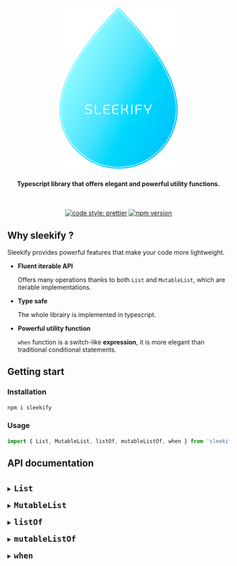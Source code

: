 <h3 align=center>
    <img src="logo_sleekify.png" alt="Sublime's custom image"/>
</h3>
<h4 align=center>
    <div>Typescript library that offers elegant and powerful utility functions.</div>
</h4>

<br />

<div align="center">

[![code style: prettier](https://img.shields.io/badge/code_style-prettier-ff69b4.svg?style=flat-square)](https://github.com/prettier/prettier)
[![npm version](https://img.shields.io/badge/npm-v1.0.1-brightgreen?style=flat-square)](https://www.npmjs.com/package/sleekify)

</div>

## Why sleekify ?

Sleekify provides powerful features that make your code more lightweight.

- **Fluent iterable API**

  Offers many operations thanks to both `List` and `MutableList`, which are iterable implementations.

- **Type safe**

  The whole librairy is implemented in typescript.

- **Powerful utility function**

  `when` function is a switch-like **expression**, it is more elegant than traditional conditional statements.

## Getting start

### Installation

```sh
npm i sleekify
```

### Usage

```ts
import { List, MutableList, listOf, mutableListOf, when } from 'sleekify';
```

## API documentation

<br/>
<details>
<summary><code><font size="4"><b>List</b></font></code></summary>
<br/>

`List` is an array wrapper that offers many operations. It is an immutable iterable.

⇨ <code>all</code>

> Check if every element matches the predicate, if that's the case then returns `true`, else `false`.

**example :**

```ts
const values = new List([1, 2, 3, 4, 5]);
values.all((value) => !isNaN(value)); // returns true
values.all((value) => isNaN(value)); // returns false
```

⇨ <code>any</code>

> Check if there's at least one element matching the predicate, if that's the case then returns `true`, else `false`.
>
> Alias for `some` function.

**example :**

```ts
const values = new List([1, 2, 3, 4, 5]);
values.any((value) => value === 3); // returns true
values.any((value) => value === 0); // returns false
```

⇨ <code>contains</code>

> Check if there's at least one element matching the given entry, if that's the case then returns `true`, else `false`.

**example :**

```ts
const bob: Person = { name: 'Bob', age: 18 };
const jo: Person = { name: 'Jo', age: 22 };

const values = new List([bob, jo]);
values.contains({ name: 'Jo', age: 22 }); // returns true
values.contains({ name: 'Jo', age: 23 }); // returns false
```

⇨ <code>containsAll</code>

> Check if the given entries are presents in the list, if that's the case then returns `true`, else `false`.

**example :**

```ts
const bob: Person = { name: 'Bob', age: 18 };
const jo: Person = { name: 'Jo', age: 22 };

const values = new List([bob, jo]);
values.containsAll([
  { name: 'Bob', age: 18 },
  { name: 'Jo', age: 22 },
]); // returns true
values.containsAll({ name: 'Bob', age: 18 }, { name: 'Jo', age: 23 }); // returns false
```

⇨ <code>count</code>

> Returns the number of elements matching the given predicate. If no predicate then behaves just like `length`

**example :**

```ts
const bob: Person = { name: 'Bob', age: 18 };
const jo: Person = { name: 'Jo', age: 22 };

const values = new List([bob, jo]);
values.count(); // returns 2
values.count((value) => value.age === 18); // returns 1
```

⇨ <code>distinct</code>

> Returns a new `List` without any duplicates. If a predicate is given then only duplicates among the matching elements will be removed

**example :**

```ts
const bob: Person = { name: 'Bob', age: 18 };
const jo: Person = { name: 'Jo', age: 22 };
const jo2: Person = { name: 'Jo', age: 22 };
const jo3: Person = { name: 'Jo', age: 23 };

const values = new List([bob, jo, jo2, jo3]);
values.distinct(); // returns List([bob, jo, jo3])
values.distinct((value) => value.name === 'Jo'); // returns List([bob, jo])
```

⇨ <code>drop</code>

> Returns a new `List` without the n first elements

**example :**

```ts
const bob: Person = { name: 'Bob', age: 18 };
const jo: Person = { name: 'Jo', age: 22 };

const values = new List([bob, jo]);
values.drop(1); // returns List([jo])
```

⇨ <code>dropLast</code>

> Returns a new `List` without the n last elements

**example :**

```ts
const bob: Person = { name: 'Bob', age: 18 };
const jo: Person = { name: 'Jo', age: 22 };

const values = new List([bob, jo]);
values.dropLast(1); // returns List([bob])
```

⇨ <code>filter</code>

> Returns a new `List` with only the elements matching the predicate

**example :**

```ts
const bob: Person = { name: 'Bob', age: 18 };
const jo: Person = { name: 'Jo', age: 22 };

const values = new List([bob, jo]);
values.filter((value) => value.age === 18); // returns List([bob])
```

⇨ <code>find</code>

> Returns the first element matching the predicate

**example :**

```ts
const bob: Person = { name: 'Bob', age: 18 };
const jo: Person = { name: 'Jo', age: 22 };
const jo1: Person = { name: 'Jo', age: 23 };

const values = new List([bob, jo, jo1]);
values.first((value) => value.name === 'jo'); // returns jo
values.first((value) => value.name === 'jane'); // returns undefined
```

⇨ <code>first</code>

> Returns the first element matching the predicate, throw an error if there's not matching

**example :**

```ts
const bob: Person = { name: 'Bob', age: 18 };
const jo: Person = { name: 'Jo', age: 22 };
const jo1: Person = { name: 'Jo', age: 23 };

const values = new List([bob, jo, jo1]);
values.first((value) => value.name === 'jo'); // returns jo
values.first((value) => value.name === 'jane'); // throw an error 'No value matches the predicate'
```

⇨ <code>firstOrNull</code>

> Returns the first element matching the predicate, alias for `find` function

**example :**

```ts
const bob: Person = { name: 'Bob', age: 18 };
const jo: Person = { name: 'Jo', age: 22 };
const jo1: Person = { name: 'Jo', age: 23 };

const values = new List([bob, jo, jo1]);
values.first((value) => value.name === 'jo'); // returns jo
values.first((value) => value.name === 'jane'); // returns undefined
```

⇨ <code>flatMap</code>

> Returns a new `List`, apply the given selector and then flatten (1 level deep) the results

**example :**

```ts
const bob: Person = { name: 'Bob', age: 18 };
const jo: Person = { name: 'Jo', age: 22 };

const values = new List([[bob], jo]);
values.flatMap((value) => value.name); // returns List(['bob', 'jo'])
```

⇨ <code>flatten</code>

> Returns a new `List` flattened 1 level deep by default, if a depth is specified then apply it

**example :**

```ts
const bob: Person = { name: 'Bob', age: 18 };
const jo: Person = { name: 'Jo', age: 22 };
const jane: Person = { name: 'Jo', age: 22 };

const values = new List([[bob], jo, [[jane]]]);
values.flatten(); // returns List([bob, jo, [jane]])
values.flatten(2); // returns List([bob, jo, jane])
```

⇨ <code>forEach</code>

> void function that applies a given selector on every elements of the List

**example :**

```ts
const bob: Person = { name: 'Bob', age: 18 };
const jo: Person = { name: 'Jo', age: 22 };

const values = new List([bob, jo]);
values.forEach((value) => (value.age = 18)); // returns nothing but every Person of the List are now 18
```

⇨ <code>get</code>

> Returns the element at the given index or `undefined` if the index doesn't exists

**example :**

```ts
const bob: Person = { name: 'Bob', age: 18 };
const jo: Person = { name: 'Jo', age: 22 };

const values = new List([bob, jo]);
values.get(0); // returns bob
values.get(2); // returns undefined
```

⇨ <code>groupBy</code>

> Returns a Map object where the key is provided by the given selector and value is an array of all the elements matching this key

**example :**

```ts
const bob: Person = { name: 'Bob', age: 18 };
const jo: Person = { name: 'Jo', age: 22 };
const jane: Person = { name: 'Jane', age: 22 };

const values = new List([bob, jo, jane]);
values.groupBy((value) => value.age);
// returns a map like so:
// Map([
//    [18, [{name: 'Bob', age: 18}]],
//    [22, [{name: 'Jo', age: 22}, {name: 'Jane', age: 22}]]
// ])
```

⇨ <code>isEmpty</code>

> Check if the List is empty or not

**example :**

```ts
const bob: Person = { name: 'Bob', age: 18 };
const jo: Person = { name: 'Jo', age: 22 };

new List([bob, jo]).isEmpty(); // returns false
new List().isEmpty(); // returns true
```

⇨ <code>join</code>

> Returns a string resulting from converting each element of the List to a string and then concatenating them together

**example :**

```ts
const bob: Person = { name: 'Bob', age: 18 };
const jo: Person = { name: 'Jo', age: 22 };

const values = new List([bob, jo]);
values.join({ separator: ' / ' }, (value) => value.name); // returns 'bob / jo'
```

⇨ <code>last</code>

> Returns the last element matching the predicate, throw an error if there's not matching

**example :**

```ts
const bob: Person = { name: 'Bob', age: 18 };
const jo: Person = { name: 'Jo', age: 22 };
const jo1: Person = { name: 'Jo', age: 23 };

const values = new List([bob, jo, jo1]);
values.last((value) => value.name === 'jo'); // returns jo1
values.last((value) => value.name === 'jane'); // throw an error 'No value matches the predicate'
```

⇨ <code>lastOrNull</code>

> Returns the last element matching the predicate, or `undefined` if no matching

**example :**

```ts
const bob: Person = { name: 'Bob', age: 18 };
const jo: Person = { name: 'Jo', age: 22 };
const jo1: Person = { name: 'Jo', age: 23 };

const values = new List([bob, jo, jo1]);
values.last((value) => value.name === 'jo'); // returns jo1
values.last((value) => value.name === 'jane'); // returns undefined
```

⇨ <code>map</code>

> Returns a new `List` where a given selector is applied on every elements

**example :**

```ts
const bob: Person = { name: 'Bob', age: 18 };
const jo: Person = { name: 'Jo', age: 22 };

const values = new List([bob, jo]);
values.map((value) => {
  value.age = 18;
  return value;
}); // returns a new List similar to values but where every Person is now 18
```

⇨ <code>max</code>

> Returns the max value or object according to the given selector.
>
> If no selector, then just returns the max among all values. The array must consist of numbers only, otherwise an error is thrown.

**examples :**

```ts
const values = new List([1, 2, 3, 4, 5]);
values.max(); // returns 5
```

```ts
const bob: Person = { name: 'Bob', age: 18 };
const jo: Person = { name: 'Jo', age: 22 };

const values = new List([bob, jo]);
values.max((value) => value.age); // returns jo
values.max(); // throw an Error 'Type of array is not number'
```

⇨ <code>min</code>

> Returns the min value or object according to the given selector.
>
> If no selector, then just returns the min among all values. The array must consist of numbers only, otherwise an error is thrown.

**examples :**

```ts
const values = new List([1, 2, 3, 4, 5]);
values.min(); // returns 1
```

```ts
const bob: Person = { name: 'Bob', age: 18 };
const jo: Person = { name: 'Jo', age: 22 };

const values = new List([bob, jo]);
values.min((value) => value.age); // returns bob
values.min(); // throw an Error 'Type of array is not number'
```

⇨ <code>none</code>

> Check if there's no element matching the predicate, if that's the case then returns `true`, else `false`

**example :**

```ts
const values = new List([1, 2, 3, 4, 5]);
values.none((value) => value === 3); // returns false
values.none((value) => value === 0); // returns true
```

⇨ <code>onEach</code>

> Returns a new `List` where a given selector is applied on every elements, the selector silently returns `this`.

**example :**

```ts
const bob: Person = { name: 'Bob', age: 18 };
const jo: Person = { name: 'Jo', age: 22 };

const values = new List([bob, jo]);
values.onEach((value) => (value.age = 18)); // returns a new List similar to values but where every Person is now 18
```

⇨ <code>reduce</code>

> Returns a value obtained after an operation (accumulator) is applied on every element of the List.

**example :**

```ts
const bob: Person = { name: 'Bob', age: 18 };
const jo: Person = { name: 'Jo', age: 22 };

const values = new List([bob, jo]);
values.reduce((acc, value) => acc + value.age, 0); // returns 40
```

⇨ <code>reverse</code>

> Returns a new `List` where all elements are reversed: first element become last, last become first and so on.

**example :**

```ts
const bob: Person = { name: 'Bob', age: 18 };
const jo: Person = { name: 'Jo', age: 22 };

const values = new List([bob, jo]);
values.reverse(); // returns List([jo, bob])
```

⇨ <code>size</code>

> Returns the number of elements in the List.

**example :**

```ts
const bob: Person = { name: 'Bob', age: 18 };
const jo: Person = { name: 'Jo', age: 22 };

const values = new List([bob, jo]);
values.size(); // returns 2
```

⇨ <code>some</code>

> Check if there's at least one element matching the predicate, if that's the case then returns `true`, else `false`.

**example :**

```ts
const values = new List([1, 2, 3, 4, 5]);
values.some((value) => value === 3); // returns true
values.some((value) => value === 0); // returns false
```

⇨ <code>sort</code>

> Returns a new `List` where elements are sorted according to the selector if given.

**example :**

```ts
const bob: Person = { name: 'Bob', age: 18 };
const jo: Person = { name: 'Jo', age: 22 };

const values = new List([jo, bob]);
values.sort((value) => value.age); // returns List([bob, jo])
```

⇨ <code>sum</code>

> Calculate the sum of the array according to the selector if given.
>
> If no selector is given, the `List` must be composed of numbers otherwise an error will be thrown.

**example :**

```ts
const bob: Person = { name: 'Bob', age: 18 };
const jo: Person = { name: 'Jo', age: 22 };

const values = new List([bob, jo]);
values.sum((value) => value.age); // returns 40
values.sum(); // throw an error 'Type of array is not number'
```

⇨ <code>take</code>

> Returns a new `List` with only the n first elements.

**example :**

```ts
const bob: Person = { name: 'Bob', age: 18 };
const jo: Person = { name: 'Jo', age: 22 };

const values = new List([bob, jo]);
values.take(1); // returns List([bob])
```

⇨ <code>takeLast</code>

> Returns a new `List` with only the n last elements.

**example :**

```ts
const bob: Person = { name: 'Bob', age: 18 };
const jo: Person = { name: 'Jo', age: 22 };

const values = new List([bob, jo]);
values.takeLast(1); // returns List([jo])
```

⇨ <code>toArray</code>

> Returns an array out of the `List`.

**example :**

```ts
const bob: Person = { name: 'Bob', age: 18 };
const jo: Person = { name: 'Jo', age: 22 };

const values = new List([bob, jo]);
values.toArray(); // returns [bob, jo]
```

</details>

<br/>
<details>
<summary><code><font size="4"><b>MutableList</b></font></code></summary>
<br/>

`MutableList` is an array wrapper that offers many operations. It is a mutable iterable.

⇨ <code>add</code>

> Add a new element to the current `List` and returns `this`.
>
> Mutable operation.

**example :**

```ts
const values = new List([1, 2, 3, 4, 5]);
values.add(6); // returns List([1, 2, 3, 4, 5, 6])
```

⇨ <code>all</code>

> Check if every element matches the predicate, if that's the case then returns `true`, else `false`.

**example :**

```ts
const values = new List([1, 2, 3, 4, 5]);
values.all((value) => !isNaN(value)); // returns true
values.all((value) => isNaN(value)); // returns false
```

⇨ <code>any</code>

> Check if there's at least one element matching the predicate, if that's the case then returns `true`, else `false`.
>
> Alias for `some` function.

**example :**

```ts
const values = new List([1, 2, 3, 4, 5]);
values.any((value) => value === 3); // returns true
values.any((value) => value === 0); // returns false
```

⇨ <code>contains</code>

> Check if there's at least one element matching the given entry, if that's the case then returns `true`, else `false`.

**example :**

```ts
const bob: Person = { name: 'Bob', age: 18 };
const jo: Person = { name: 'Jo', age: 22 };

const values = new List([bob, jo]);
values.contains({ name: 'Jo', age: 22 }); // returns true
values.contains({ name: 'Jo', age: 23 }); // returns false
```

⇨ <code>containsAll</code>

> Check if the given entries are presents in the list, if that's the case then returns `true`, else `false`.

**example :**

```ts
const bob: Person = { name: 'Bob', age: 18 };
const jo: Person = { name: 'Jo', age: 22 };

const values = new List([bob, jo]);
values.containsAll([
  { name: 'Bob', age: 18 },
  { name: 'Jo', age: 22 },
]); // returns true
values.containsAll({ name: 'Bob', age: 18 }, { name: 'Jo', age: 23 }); // returns false
```

⇨ <code>count</code>

> Returns the number of elements matching the given predicate. If no predicate then behaves just like `length`

**example :**

```ts
const bob: Person = { name: 'Bob', age: 18 };
const jo: Person = { name: 'Jo', age: 22 };

const values = new List([bob, jo]);
values.count(); // returns 2
values.count((value) => value.age === 18); // returns 1
```

⇨ <code>distinct</code>

> Returns a new `List` without any duplicates. If a predicate is given then only duplicates among the matching elements will be removed

**example :**

```ts
const bob: Person = { name: 'Bob', age: 18 };
const jo: Person = { name: 'Jo', age: 22 };
const jo2: Person = { name: 'Jo', age: 22 };
const jo3: Person = { name: 'Jo', age: 23 };

const values = new List([bob, jo, jo2, jo3]);
values.distinct(); // returns List([bob, jo, jo3])
values.distinct((value) => value.name === 'Jo'); // returns List([bob, jo])
```

⇨ <code>drop</code>

> Returns a new `List` without the n first elements

**example :**

```ts
const bob: Person = { name: 'Bob', age: 18 };
const jo: Person = { name: 'Jo', age: 22 };

const values = new List([bob, jo]);
values.drop(1); // returns List([jo])
```

⇨ <code>dropLast</code>

> Returns a new `List` without the n last elements

**example :**

```ts
const bob: Person = { name: 'Bob', age: 18 };
const jo: Person = { name: 'Jo', age: 22 };

const values = new List([bob, jo]);
values.dropLast(1); // returns List([bob])
```

⇨ <code>filter</code>

> Returns a new `List` with only the elements matching the predicate

**example :**

```ts
const bob: Person = { name: 'Bob', age: 18 };
const jo: Person = { name: 'Jo', age: 22 };

const values = new List([bob, jo]);
values.filter((value) => value.age === 18); // returns List([bob])
```

⇨ <code>find</code>

> Returns the first element matching the predicate

**example :**

```ts
const bob: Person = { name: 'Bob', age: 18 };
const jo: Person = { name: 'Jo', age: 22 };
const jo1: Person = { name: 'Jo', age: 23 };

const values = new List([bob, jo, jo1]);
values.first((value) => value.name === 'jo'); // returns jo
values.first((value) => value.name === 'jane'); // returns undefined
```

⇨ <code>first</code>

> Returns the first element matching the predicate, throw an error if there's not matching

**example :**

```ts
const bob: Person = { name: 'Bob', age: 18 };
const jo: Person = { name: 'Jo', age: 22 };
const jo1: Person = { name: 'Jo', age: 23 };

const values = new List([bob, jo, jo1]);
values.first((value) => value.name === 'jo'); // returns jo
values.first((value) => value.name === 'jane'); // throw an error 'No value matches the predicate'
```

⇨ <code>firstOrNull</code>

> Returns the first element matching the predicate, alias for `find` function

**example :**

```ts
const bob: Person = { name: 'Bob', age: 18 };
const jo: Person = { name: 'Jo', age: 22 };
const jo1: Person = { name: 'Jo', age: 23 };

const values = new List([bob, jo, jo1]);
values.first((value) => value.name === 'jo'); // returns jo
values.first((value) => value.name === 'jane'); // returns undefined
```

⇨ <code>flatMap</code>

> Returns a new `List`, apply the given selector and then flatten (1 level deep) the results

**example :**

```ts
const bob: Person = { name: 'Bob', age: 18 };
const jo: Person = { name: 'Jo', age: 22 };

const values = new List([[bob], jo]);
values.flatMap((value) => value.name); // returns List(['bob', 'jo'])
```

⇨ <code>flatten</code>

> Returns a new `List` flattened 1 level deep by default, if a depth is specified then apply it

**example :**

```ts
const bob: Person = { name: 'Bob', age: 18 };
const jo: Person = { name: 'Jo', age: 22 };
const jane: Person = { name: 'Jo', age: 22 };

const values = new List([[bob], jo, [[jane]]]);
values.flatten(); // returns List([bob, jo, [jane]])
values.flatten(2); // returns List([bob, jo, jane])
```

⇨ <code>forEach</code>

> void function that applies a given selector on every elements of the List

**example :**

```ts
const bob: Person = { name: 'Bob', age: 18 };
const jo: Person = { name: 'Jo', age: 22 };

const values = new List([bob, jo]);
values.forEach((value) => (value.age = 18)); // returns nothing but every Person of the List are now 18
```

⇨ <code>get</code>

> Returns the element at the given index or `undefined` if the index doesn't exists

**example :**

```ts
const bob: Person = { name: 'Bob', age: 18 };
const jo: Person = { name: 'Jo', age: 22 };

const values = new List([bob, jo]);
values.get(0); // returns bob
values.get(2); // returns undefined
```

⇨ <code>groupBy</code>

> Returns a Map object where the key is provided by the given selector and value is an array of all the elements matching this key

**example :**

```ts
const bob: Person = { name: 'Bob', age: 18 };
const jo: Person = { name: 'Jo', age: 22 };
const jane: Person = { name: 'Jane', age: 22 };

const values = new List([bob, jo, jane]);
values.groupBy((value) => value.age);
// returns a map like so:
// Map([
//    [18, [{name: 'Bob', age: 18}]],
//    [22, [{name: 'Jo', age: 22}, {name: 'Jane', age: 22}]]
// ])
```

⇨ <code>isEmpty</code>

> Check if the List is empty or not

**example :**

```ts
const bob: Person = { name: 'Bob', age: 18 };
const jo: Person = { name: 'Jo', age: 22 };

new List([bob, jo]).isEmpty(); // returns false
new List().isEmpty(); // returns true
```

⇨ <code>join</code>

> Returns a string resulting from converting each element of the List to a string and then concatenating them together

**example :**

```ts
const bob: Person = { name: 'Bob', age: 18 };
const jo: Person = { name: 'Jo', age: 22 };

const values = new List([bob, jo]);
values.join({ separator: ' / ' }, (value) => value.name); // returns 'bob / jo'
```

⇨ <code>last</code>

> Returns the last element matching the predicate, throw an error if there's not matching

**example :**

```ts
const bob: Person = { name: 'Bob', age: 18 };
const jo: Person = { name: 'Jo', age: 22 };
const jo1: Person = { name: 'Jo', age: 23 };

const values = new List([bob, jo, jo1]);
values.last((value) => value.name === 'jo'); // returns jo1
values.last((value) => value.name === 'jane'); // throw an error 'No value matches the predicate'
```

⇨ <code>lastOrNull</code>

> Returns the last element matching the predicate, or `undefined` if no matching

**example :**

```ts
const bob: Person = { name: 'Bob', age: 18 };
const jo: Person = { name: 'Jo', age: 22 };
const jo1: Person = { name: 'Jo', age: 23 };

const values = new List([bob, jo, jo1]);
values.last((value) => value.name === 'jo'); // returns jo1
values.last((value) => value.name === 'jane'); // returns undefined
```

⇨ <code>map</code>

> Returns a new `List` where a given selector is applied on every elements

**example :**

```ts
const bob: Person = { name: 'Bob', age: 18 };
const jo: Person = { name: 'Jo', age: 22 };

const values = new List([bob, jo]);
values.map((value) => {
  value.age = 18;
  return value;
}); // returns a new List similar to values but where every Person is now 18
```

⇨ <code>max</code>

> Returns the max value or object according to the given selector.
>
> If no selector, then just returns the max among all values. The array must consist of numbers only, otherwise an error is thrown.

**examples :**

```ts
const values = new List([1, 2, 3, 4, 5]);
values.max(); // returns 5
```

```ts
const bob: Person = { name: 'Bob', age: 18 };
const jo: Person = { name: 'Jo', age: 22 };

const values = new List([bob, jo]);
values.max((value) => value.age); // returns jo
values.max(); // throw an Error 'Type of array is not number'
```

⇨ <code>min</code>

> Returns the min value or object according to the given selector.
>
> If no selector, then just returns the min among all values. The array must consist of numbers only, otherwise an error is thrown.

**examples :**

```ts
const values = new List([1, 2, 3, 4, 5]);
values.min(); // returns 1
```

```ts
const bob: Person = { name: 'Bob', age: 18 };
const jo: Person = { name: 'Jo', age: 22 };

const values = new List([bob, jo]);
values.min((value) => value.age); // returns bob
values.min(); // throw an Error 'Type of array is not number'
```

⇨ <code>none</code>

> Check if there's no element matching the predicate, if that's the case then returns `true`, else `false`

**example :**

```ts
const values = new List([1, 2, 3, 4, 5]);
values.none((value) => value === 3); // returns false
values.none((value) => value === 0); // returns true
```

⇨ <code>onEach</code>

> Returns a new `List` where a given selector is applied on every elements, the selector silently returns `this`.

**example :**

```ts
const bob: Person = { name: 'Bob', age: 18 };
const jo: Person = { name: 'Jo', age: 22 };

const values = new List([bob, jo]);
values.onEach((value) => (value.age = 18)); // returns a new List similar to values but where every Person is now 18
```

⇨ <code>reduce</code>

> Returns a value obtained after an operation (accumulator) is applied on every element of the List.

**example :**

```ts
const bob: Person = { name: 'Bob', age: 18 };
const jo: Person = { name: 'Jo', age: 22 };

const values = new List([bob, jo]);
values.reduce((acc, value) => acc + value.age, 0); // returns 40
```

⇨ <code>remove</code>

> Remove the element at the given index from the current `List` and returns `this`.
>
> Mutable operation.

**example :**

```ts
const values = new List([1, 2, 3, 4, 5, 6]);
values.remove(5); // returns List([1, 2, 3, 4, 5])
```

⇨ <code>removeFirst</code>

> Remove the first element the current `List` and returns `this`.
>
> Mutable operation.

**example :**

```ts
const values = new List([1, 2, 3, 4, 5, 6]);
values.removeFirst(); // returns List([2, 3, 4, 5, 6])
```

⇨ <code>removeLast</code>

> Remove the last element the current `List` and returns `this`.
>
> Mutable operation.

**example :**

```ts
const values = new List([1, 2, 3, 4, 5, 6]);
values.removeLast(); // returns List([1, 2, 3, 4, 5])
```

⇨ <code>removeAll</code>

> Remove the last element the current `List` and returns `this`.
>
> Mutable operation.

**example :**

```ts
const bob: Person = { name: 'Bob', age: 18 };
const jo: Person = { name: 'Jo', age: 22 };
const jane: Person = { name: 'Jane', age: 22 };

const values = new List([bob, jo, jane]);
values.removeAll((value) => value.age === 22); // returns List([bob])
```

⇨ <code>reverse</code>

> Returns a new `List` where all elements are reversed: first element become last, last become first and so on.

**example :**

```ts
const bob: Person = { name: 'Bob', age: 18 };
const jo: Person = { name: 'Jo', age: 22 };

const values = new List([bob, jo]);
values.reverse(); // returns List([jo, bob])
```

⇨ <code>size</code>

> Returns the number of elements in the List.

**example :**

```ts
const bob: Person = { name: 'Bob', age: 18 };
const jo: Person = { name: 'Jo', age: 22 };

const values = new List([bob, jo]);
values.size(); // returns 2
```

⇨ <code>some</code>

> Check if there's at least one element matching the predicate, if that's the case then returns `true`, else `false`.

**example :**

```ts
const values = new List([1, 2, 3, 4, 5]);
values.some((value) => value === 3); // returns true
values.some((value) => value === 0); // returns false
```

⇨ <code>sort</code>

> Returns a new `List` where elements are sorted according to the selector if given.

**example :**

```ts
const bob: Person = { name: 'Bob', age: 18 };
const jo: Person = { name: 'Jo', age: 22 };

const values = new List([jo, bob]);
values.sort((value) => value.age); // returns List([bob, jo])
```

⇨ <code>sum</code>

> Calculate the sum of the array according to the selector if given.
>
> If no selector is given, the `List` must be composed of numbers otherwise an error will be thrown.

**example :**

```ts
const bob: Person = { name: 'Bob', age: 18 };
const jo: Person = { name: 'Jo', age: 22 };

const values = new List([bob, jo]);
values.sum((value) => value.age); // returns 40
values.sum(); // throw an error 'Type of array is not number'
```

⇨ <code>take</code>

> Returns a new `List` with only the n first elements.

**example :**

```ts
const bob: Person = { name: 'Bob', age: 18 };
const jo: Person = { name: 'Jo', age: 22 };

const values = new List([bob, jo]);
values.take(1); // returns List([bob])
```

⇨ <code>takeLast</code>

> Returns a new `List` with only the n last elements.

**example :**

```ts
const bob: Person = { name: 'Bob', age: 18 };
const jo: Person = { name: 'Jo', age: 22 };

const values = new List([bob, jo]);
values.takeLast(1); // returns List([jo])
```

⇨ <code>toArray</code>

> Returns an array out of the `List`.

**example :**

```ts
const bob: Person = { name: 'Bob', age: 18 };
const jo: Person = { name: 'Jo', age: 22 };

const values = new List([bob, jo]);
values.toArray(); // returns [bob, jo]
```

</details>

<br/>
<details>
<summary><code><font size="4"><b>listOf</b></font></code></summary>
<br/>
<p><code>listOf</code> is a utility fonction to instantiate a <code>List</code>.</p>

<b>examples</b>

```ts
const values = listOf(1, 2, 3, 4, 5);
```

</details>

<br/>
<details>
<summary><code><font size="4"><b>mutableListOf</b></font></code></summary>
<br/>
<p><code>mutableListOf</code> is a utility fonction to instantiate a <code>MutableList</code>.</p>

<b>examples</b>

```ts
const values = mutableListOf(1, 2, 3, 4, 5);
```

</details>

<br/>
<details>
<summary><code><font size="4"><b>when</b></font></code></summary>
<br/>
<code>when</code> is similar to the <code>switch</code> statement, it defines a conditional expression with multiples branches. Every branch condition is checked sequentially until a matching is met.

It can also be used without argument. In this case it is similar to the <code>if/else</code> statement.

<code>when</code> is a function, which means it's an expression unlike <code>switch</code> or <code>if/else</code>, which means that `when` returns a value that you can directly attribuate to a variable for example.

**examples**

<table>
<th><code>with argument</code></th>
<th><code>without argument</code></th>
<tr>
<td>

```ts
const colorName = getRandomColor();

const color = when(colorName, [
  'orange',
  () => new Orange(),
  ['red', 'redish'],
  () => new Red(),
  'green',
  () => new Green(),
  () => undefined, // default value
]);
```

</td>
<td>

```ts
const darkColorName = getRandomColor();
const lightColorName = getRandomColor();

const color = when([
  darkColorName === 'black',
  () => new Black(),
  lightColorName === 'white',
  () => new White(),
  lightColorName === 'yellow',
  () => new Yellow(),
  () => undefined, // default value
]);
```

</td>
</tr>
</table>

`when` function is more lightweight in term of code than the other conditional options :

<table>
<th><code>when</code></th>
<th><code>if/else</code> with brackets</th>
<th><code>if/else</code> without brackets</th>
<th><code>switch</code></th>
<tr>
<td>

```ts
const colorName = getRandomColor();

const color = when(colorName, ['orange', () => new Orange(), ['red', 'redish'], () => new Red(), 'green', () => new Green(), () => undefined]);
```

</td>
<td>

```ts
const colorName = getRandomColor();

let color = undefined;
if (colorName === 'orange') {
  color = new Orange();
} else if (colorName === 'red' || colorName === 'redish') {
  color = new Red();
} else if (colorName === 'green') {
  color = new Green();
}
```

</td>
<td>

```ts
const colorName = getRandomColor();

let color;
if (colorName === 'orange') color = new Orange();
else if (colorName === 'red' || colorName === 'redish') color = new Red();
else if (colorName === 'green') color = new Green();
else color = undefined;
```

</td>
<td>

```ts
const colorName = getRandomColor();

let color;
switch (color) {
  case 'orange':
    color = new Orange();
    break;
  case 'red':
  case 'redish':
    color = new Red();
    break;
  case 'green':
    color = new Green();
    break;
  default:
    color = undefined;
    break;
}
```

</td>
</tr>
</table>
</details>

